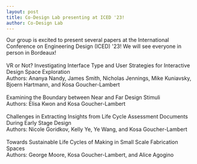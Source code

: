 ```yaml
---
layout: post
title: Co-Design Lab presenting at ICED '23!
author: Co-Design Lab
---
```


Our group is excited to present several papers at the International Conference on Engineering Design (ICED) '23! We will see everyone in person in Bordeaux!
<br>
<br>
VR or Not? Investigating Interface Type and User Strategies for Interactive Design Space Exploration  
Authors: Ananya Nandy, James Smith, Nicholas Jennings, Mike Kuniavsky, Bjoern Hartmann, and Kosa Goucher-Lambert 
<br>
<br>
Examining the Boundary between Near and Far Design Stimuli   
Authors: Elisa Kwon and Kosa Goucher-Lambert
<br>
<br>
Challenges in Extracting Insights from Life Cycle Assessment Documents During Early Stage Design   
Authors: Nicole Goridkov, Kelly Ye, Ye Wang, and Kosa Goucher-Lambert
<br>
<br>
Towards Sustainable Life Cycles of Making in Small Scale Fabrication Spaces  
Authors: George Moore, Kosa Goucher-Lambert, and Alice Agogino
